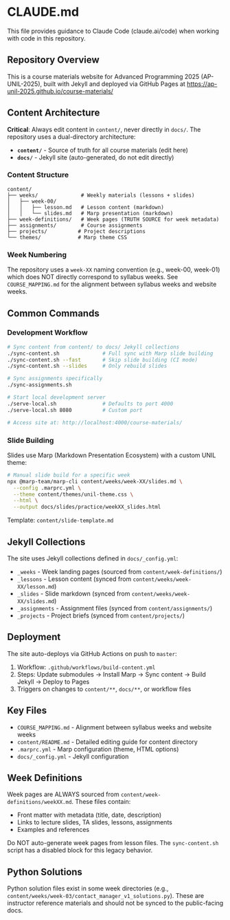 # CLAUDE.md

This file provides guidance to Claude Code (claude.ai/code) when working with code in this repository.

## Repository Overview

This is a course materials website for Advanced Programming 2025 (AP-UNIL-2025), built with Jekyll and deployed via GitHub Pages at https://ap-unil-2025.github.io/course-materials/

## Content Architecture

**Critical**: Always edit content in `content/`, never directly in `docs/`. The repository uses a dual-directory architecture:

- **`content/`** - Source of truth for all course materials (edit here)
- **`docs/`** - Jekyll site (auto-generated, do not edit directly)

### Content Structure

```
content/
├── weeks/              # Weekly materials (lessons + slides)
│   ├── week-00/
│   │   ├── lesson.md   # Lesson content (markdown)
│   │   └── slides.md   # Marp presentation (markdown)
├── week-definitions/   # Week pages (TRUTH SOURCE for week metadata)
├── assignments/        # Course assignments
├── projects/          # Project descriptions
└── themes/            # Marp theme CSS
```

### Week Numbering

The repository uses a `week-XX` naming convention (e.g., week-00, week-01) which does NOT directly correspond to syllabus weeks. See `COURSE_MAPPING.md` for the alignment between syllabus weeks and website weeks.

## Common Commands

### Development Workflow

```bash
# Sync content from content/ to docs/ Jekyll collections
./sync-content.sh              # Full sync with Marp slide building
./sync-content.sh --fast       # Skip slide building (CI mode)
./sync-content.sh --slides     # Only rebuild slides

# Sync assignments specifically
./sync-assignments.sh

# Start local development server
./serve-local.sh               # Defaults to port 4000
./serve-local.sh 8080          # Custom port

# Access site at: http://localhost:4000/course-materials/
```

### Slide Building

Slides use Marp (Markdown Presentation Ecosystem) with a custom UNIL theme:

```bash
# Manual slide build for a specific week
npx @marp-team/marp-cli content/weeks/week-XX/slides.md \
  --config .marprc.yml \
  --theme content/themes/unil-theme.css \
  --html \
  --output docs/slides/practice/weekXX_slides.html
```

Template: `content/slide-template.md`

## Jekyll Collections

The site uses Jekyll collections defined in `docs/_config.yml`:

- `_weeks` - Week landing pages (sourced from `content/week-definitions/`)
- `_lessons` - Lesson content (synced from `content/weeks/week-XX/lesson.md`)
- `_slides` - Slide markdown (synced from `content/weeks/week-XX/slides.md`)
- `_assignments` - Assignment files (synced from `content/assignments/`)
- `_projects` - Project briefs (synced from `content/projects/`)

## Deployment

The site auto-deploys via GitHub Actions on push to `master`:

1. Workflow: `.github/workflows/build-content.yml`
2. Steps: Update submodules → Install Marp → Sync content → Build Jekyll → Deploy to Pages
3. Triggers on changes to `content/**`, `docs/**`, or workflow files

## Key Files

- `COURSE_MAPPING.md` - Alignment between syllabus weeks and website weeks
- `content/README.md` - Detailed editing guide for content directory
- `.marprc.yml` - Marp configuration (theme, HTML options)
- `docs/_config.yml` - Jekyll configuration

## Week Definitions

Week pages are ALWAYS sourced from `content/week-definitions/weekXX.md`. These files contain:
- Front matter with metadata (title, date, description)
- Links to lecture slides, TA slides, lessons, assignments
- Examples and references

Do NOT auto-generate week pages from lesson files. The `sync-content.sh` script has a disabled block for this legacy behavior.

## Python Solutions

Python solution files exist in some week directories (e.g., `content/weeks/week-03/contact_manager_v1_solutions.py`). These are instructor reference materials and should not be synced to the public-facing docs.
